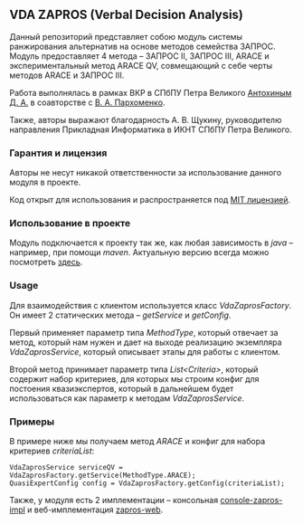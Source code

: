 ## VDA ZAPROS (Verbal Decision Analysis)

Данный репозиторий представляет собою модуль системы ранжирования альтернатив на основе методов семейства ЗАПРОС. Модуль предоставляет 4 метода &ndash; ЗАПРОС II, ЗАПРОС III, ARACE и экспериментальный метод ARACE QV, совмещающий с себе черты методов ARACE и ЗАПРОС III.

Работа выполнялась в рамках ВКР в СПбПУ Петра Великого [Антохиным Д. А.](https://github.com/ADanielGhost) в соавторстве с [В. А. Пархоменко](https://github.com/ParkhomenkoV).

Также, авторы выражают благодарность А. В. Щукину, руководителю направления Прикладная Информатика в ИКНТ СПбПУ Петра Великого.

### Гарантия и лицензия

Авторы не несут никакой ответственности за использование данного модуля в проекте.

Код открыт для использования и распространяется под [MIT лицензией](./LICENSE).

### Использование в проекте

Модуль подключается к проекту так же, как любая зависимость в _java_ &ndash; например, при помощи _maven_. Актуальную версию всегда можно посмотреть [здесь](https://github.com/ADanielGhost/vda-zapros/packages).

### Usage

Для взаимодействия с клиентом используется класс _VdaZaprosFactory_. Он имеет 2 статических метода &ndash; _getService_ и _getConfig_.

Первый применяет параметр типа _MethodType_, который отвечает за метод, который нам нужен и дает на выходе реализацию экземпляра _VdaZaprosService_, который описывает этапы для работы с клиентом.

Второй метод принимает параметр типа _List\<Criteria\>_, который содержит набор критериев, для которых мы строим конфиг для постоения квазиэкспертов, который в дальнейшем будет использоваться как параметр к методам _VdaZaprosService_.

### Примеры

В примере ниже мы получаем метод _ARACE_ и конфиг для набора критериев _criteriaList_:

    VdaZaprosService serviceQV = VdaZaprosFactory.getService(MethodType.ARACE);
    QuasiExpertConfig config = VdaZaprosFactory.getConfig(criteriaList);

Также, у модуля есть 2 имплементации &ndash; консольная [console-zapros-impl](https://github.com/ADanielGhost/console-zapros-impl) и веб-имплементация [zapros-web](https://github.com/ADanielGhost/zapros-web).

